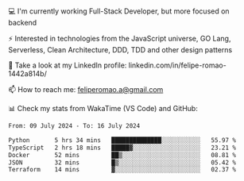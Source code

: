 💻 I'm currently working Full-Stack Developer, but more focused on backend

⚡ Interested in technologies from the JavaScript universe, GO Lang, Serverless, Clean Architecture, DDD, TDD and other design patterns

👥 Take a look at my LinkedIn profile: linkedin.com/in/felipe-romao-1442a814b/

📫 How to reach me: feliperomao.a@gmail.com

📊 Check my stats from WakaTime (VS Code) and GitHub:

<!--START_SECTION:waka-->

```txt
From: 09 July 2024 - To: 16 July 2024

Python       5 hrs 34 mins   ██████████████░░░░░░░░░░░   55.97 %
TypeScript   2 hrs 18 mins   █████▓░░░░░░░░░░░░░░░░░░░   23.21 %
Docker       52 mins         ██▒░░░░░░░░░░░░░░░░░░░░░░   08.81 %
JSON         32 mins         █▒░░░░░░░░░░░░░░░░░░░░░░░   05.42 %
Terraform    14 mins         ▓░░░░░░░░░░░░░░░░░░░░░░░░   02.37 %
```

<!--END_SECTION:waka-->
